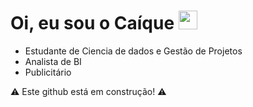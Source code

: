# Oi, eu sou o Caíque  <img alt="maozinha" width="30px" src="https://camo.githubusercontent.com/35d3d11359a49bf12aebb834cc13fd81b95eff4e/68747470733a2f2f6d656469612e67697068792e636f6d2f6d656469612f6876524a434c467a6361737252346961377a2f67697068792e676966"/>

- Estudante de Ciencia de dados e Gestão de Projetos 
- Analista de BI
- Publicitário


:warning: Este github está em construção!	:warning:	

